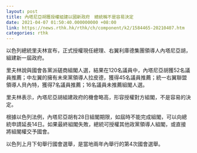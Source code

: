```yaml
---
layout: post
title: 內塔尼亞胡獲授權組建以國新政府　總統稱不是容易決定
date: 2021-04-07 01:50:40.000000000 +08:00
link: https://news.rthk.hk/rthk/ch/component/k2/1584465-20210407.htm
categories: rthk
---
```


以色列總統里夫林宣布，正式授權現任總理、右翼利庫德集團領導人內塔尼亞胡，組建新一屆政府。

里夫林說與國會各黨派磋商組閣人選，結果在120名議員中，內塔尼亞胡獲52名議員推薦；中左翼的擁有未來黨領導人拉皮德，獲得45名議員推薦；統一右翼聯盟領導人貝內特，獲得7名議員推薦；16名議員未推薦組閣人選。

里夫林表示，內塔尼亞胡組建政府的機會略高，形容授權對方組閣，不是容易的決定。

根據以色列法例，內塔尼亞胡有28日組閣期限，如屆時不能完成組閣，可以向總統申請延長14日。如果最終組閣失敗，總統可授權其他政黨領導人組閣，或直接將組閣權交予國會。

以色列上月下旬舉行國會選舉，是當地兩年內舉行的第4次國會選舉。
